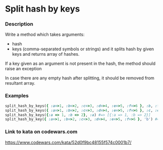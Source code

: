 # Split hash by keys

### Description
Write a method which takes arguments:

* hash
* keys (comma-separated symbols or strings)
and it splits hash by given keys and returns array of hashes.

If a key given as an argument is not present in the hash, the method should raise an exception

In case there are any empty hash after splitting, it should be removed from resultant array.

### Examples
```ruby
split_hash_by_keys({ :a=>1, :b=>2, :c=>3, :d=>4, :e=>5, :f=>6 }, :b, :f) #=> [{:a=>1}, {:b=>2, :c=>3, :d=>4, :e=>5}, {:f=>6}]
split_hash_by_keys({ :a=>1, :b=>2, :c=>3, :d=>4, :e=>5, :f=>6 }, :c, :e) #=> [{:a=>1, :b=>2}, {:c=>3, :d=>4}, {:e=>5, :f=>6}]
split_hash_by_keys({:a => 1, :b => 2}, :a) #=> [{:a => 1, :b => 2}]
split_hash_by_key({ :a=>1, :b=>2, :c=>3, :d=>4, :e=>5, :f=>6 }, 'b') #=> raises exception
```

### Link to kata on codewars.com
https://www.codewars.com/kata/52d0f9bc48155f574c0001b7/
